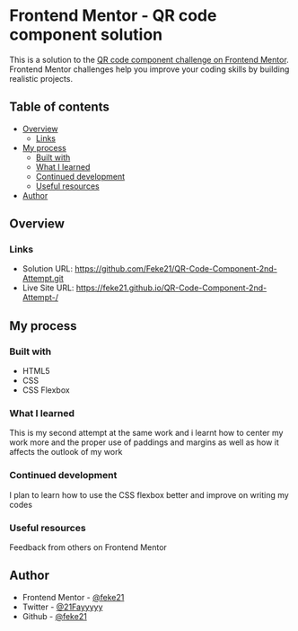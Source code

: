 # Frontend Mentor - QR code component solution

This is a solution to the [QR code component challenge on Frontend Mentor](https://www.frontendmentor.io/challenges/qr-code-component-iux_sIO_H). Frontend Mentor challenges help you improve your coding skills by building realistic projects. 

## Table of contents

- [Overview](#overview)
  - [Links](#links)
- [My process](#my-process)
  - [Built with](#built-with)
  - [What I learned](#what-i-learned)
  - [Continued development](#continued-development)
  - [Useful resources](#useful-resources)
- [Author](#author)

## Overview

### Links

- Solution URL: https://github.com/Feke21/QR-Code-Component-2nd-Attempt.git
- Live Site URL: https://feke21.github.io/QR-Code-Component-2nd-Attempt-/

## My process

 ### Built with

- HTML5 
- CSS
- CSS Flexbox


### What I learned
This is my second attempt at the same work and i learnt how to center my work more and the proper use of paddings and margins as well as how it affects the outlook of my work 
### Continued development
I plan to learn how to use the CSS flexbox better and improve on writing my codes
### Useful resources
Feedback from others on Frontend Mentor
## Author
- Frontend Mentor - [@feke21](https://www.frontendmentor.io/profile/feke21)
- Twitter - [@21Fayyyyy](https://www.twitter.com/21Fayyyyy)
- Github - [@feke21](https://github.com/feke21)

